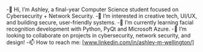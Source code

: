 -👋 Hi, I’m Ashley, a final-year Computer Science student focused on Cybersecurity + Network Security.
-👀 I’m interested in creative tech, UI/UX, and building secure, user-friendly systems.
-🌱 I’m currently learning facial recognition development with Python, PyQt and Microsoft Azure.
-💞️ I’m looking to collaborate on projects in cybersecurity, network security, and design!
-📫 How to reach me: [www.linkedin.com/in/ashley-m-wellington/]
<!---
ashley-wellington/ashley-wellington is a ✨ special ✨ repository because its `README.md` (this file) appears on your GitHub profile.
You can click the Preview link to take a look at your changes.
--->
